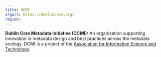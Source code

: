 ```yaml
---
title: DCMI
orgurl: https://dublincore.org/
region:
---
```

**Dublin Core Metadata Initiative (DCMI):** An organization supporting innovation in metadata design and best practices across the metadata ecology. DCMI is a project of the [Association for Information Science and Technology](https://www.asist.org/).